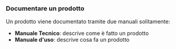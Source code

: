 ### Documentare un prodotto
Un prodotto viene documentato tramite due manuali solitamente:
- **Manuale Tecnico**: descrive come è fatto un prodotto
- **Manuale d'uso**: descrive cosa fa un prodotto

